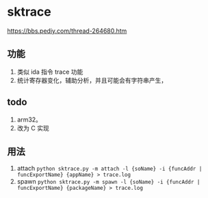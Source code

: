 
# sktrace
https://bbs.pediy.com/thread-264680.htm

## 功能
1. 类似 ida 指令 trace 功能
2. 统计寄存器变化，辅助分析，并且可能会有字符串产生，

## todo
1. arm32。
2. 改为 C 实现


## 用法
1. attach
```python sktrace.py -m attach -l {soName} -i {funcAddr | funcExportName} {appName} > trace.log```
2. spawn
```python sktrace.py -m spawn -l {soName} -i {funcAddr | funcExportName} {packageName} > trace.log```


